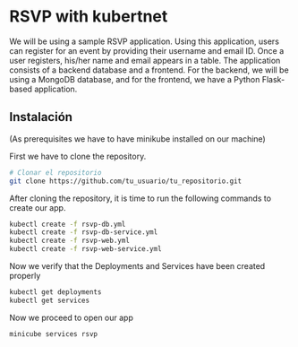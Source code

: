 # RSVP with kubertnet

We will be using a sample RSVP application. Using this application, users can register for an event by providing their username and email ID.
Once a user registers, his/her name and email appears in a table.
The application consists of a backend database and a frontend. For the backend, we will be using a MongoDB database, and for the frontend, we have a Python Flask-based application.

## Instalación

(As prerequisites we have to have minikube installed on our machine)

First we have to clone the repository.

```bash
# Clonar el repositorio
git clone https://github.com/tu_usuario/tu_repositorio.git
```

After cloning the repository, it is time to run the following commands to create our app.

```bash
kubectl create -f rsvp-db.yml
kubectl create -f rsvp-db-service.yml
kubectl create -f rsvp-web.yml
kubectl create -f rsvp-web-service.yml
```
Now we verify that the Deployments and Services have been created properly

```bash
kubectl get deployments
kubectl get services
```

Now we proceed to open our app

```bash
minicube services rsvp
```


